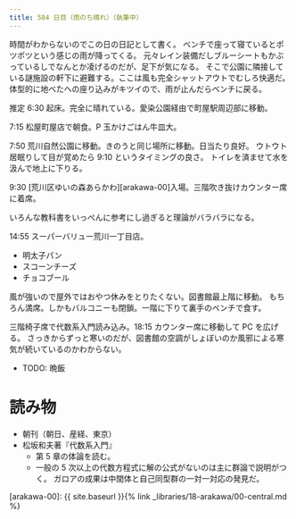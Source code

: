 ```yaml
---
title: 584 日目（雨のち晴れ）（執筆中）
---
```


時間がわからないのでこの日の日記として書く。
ベンチで座って寝ているとポツポツという感じの雨が降ってくる。
元々レイン装備だしブルーシートもかぶっているしでなんとか凌げるのだが、足下が気になる。
そこで公園に隣接している謎施設の軒下に避難する。ここは風も完全シャットアウトでむしろ快適だ。
体型的に地べたへの座り込みがキツイので、雨が止んだらベンチに戻る。

推定 6:30 起床。完全に晴れている。愛染公園経由で町屋駅周辺部に移動。

7:15 松屋町屋店で朝食。P 玉かけごはん牛皿大。

7:50 荒川自然公園に移動。きのうと同じ場所に移動。日当たり良好。
ウトウト居眠りして目が覚めたら 9:10 というタイミングの良さ。
トイレを済ませて水を汲んで地上に下りる。

9:30 [荒川区ゆいの森あらかわ][arakawa-00]入場。三階吹き抜けカウンター席に着席。

いろんな教科書をいっぺんに参考にし過ぎると理論がバラバラになる。

14:55 スーパーバリュー荒川一丁目店。
* 明太子パン
* スコーンチーズ
* チョコブール

風が強いので屋外ではおやつ休みをとりたくない。図書館最上階に移動。
もちろん満席。しかもバルコニーも閉鎖。一階に下りて裏手のベンチで食す。

三階椅子席で代数系入門読み込み。18:15 カウンター席に移動して PC を広げる。
さっきからずっと寒いのだが、図書館の空調がしょぼいのか風邪による寒気が続いているのかわからない。

* TODO: 晩飯

# 読み物

* 朝刊（朝日、産経、東京）
* 松坂和夫著『代数系入門』
  * 第 5 章の体論を読む。
  * 一般の 5 次以上の代数方程式に解の公式がないのは主に群論で説明がつく。
    ガロアの成果は中間体と自己同型群の一対一対応の発見だ。

[arakawa-00]: {{ site.baseurl }}{% link _libraries/18-arakawa/00-central.md %}
